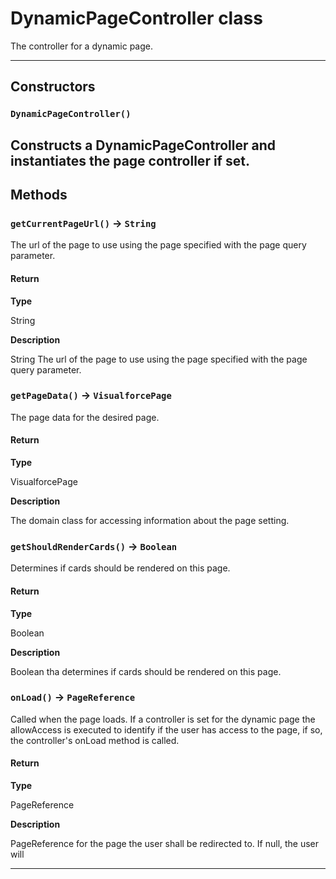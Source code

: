 # DynamicPageController class

The controller for a dynamic page.

---
## Constructors
### `DynamicPageController()`

Constructs a DynamicPageController and instantiates the page controller if set.
---
## Methods
### `getCurrentPageUrl()` → `String`

The url of the page to use using the page specified with the page query parameter.

#### Return

**Type**

String

**Description**

String The url of the page to use using the page specified with the page query parameter.

### `getPageData()` → `VisualforcePage`

The page data for the desired page.

#### Return

**Type**

VisualforcePage

**Description**

The domain class for accessing information about the page setting.

### `getShouldRenderCards()` → `Boolean`

Determines if cards should be rendered on this page.

#### Return

**Type**

Boolean

**Description**

Boolean tha determines if cards should be rendered on this page.

### `onLoad()` → `PageReference`

Called when the page loads. If a controller is set for the dynamic page the allowAccess is executed to identify if the user has access to the page, if so, the controller's onLoad method is called.

#### Return

**Type**

PageReference

**Description**

PageReference for the page the user shall be redirected to. If null, the user will

---
